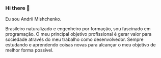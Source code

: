 ### Hi there 👋
Eu sou Andrii Mishchenko.

Brasileiro naturalizado e engenheiro por formação, sou fascinado em programação. O meu principal objetivo profissional é gerar valor para sociedade através do meu trabalho como desenvolvedor. Sempre estudando e aprendendo coisas novas para alcançar o meu objetivo de melhor forma possível.

